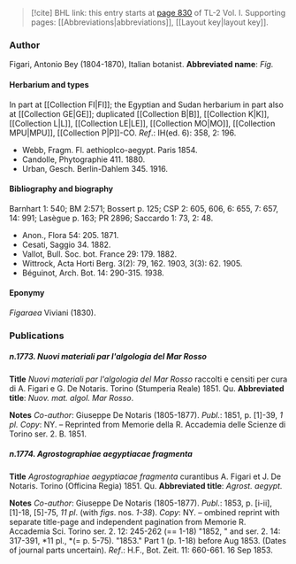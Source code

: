 > [!cite] BHL link: this entry starts at [page 830](https://www.biodiversitylibrary.org/page/33120961) of TL-2 Vol. I.
> Supporting pages: [[Abbreviations|abbreviations]], [[Layout key|layout key]].

### Author

Figari, Antonio Bey (1804-1870), Italian botanist. 
**Abbreviated name**: *Fig.*

#### Herbarium and types

In part at [[Collection FI|FI]]; the Egyptian and Sudan herbarium in part also at [[Collection GE|GE]]; duplicated [[Collection B|B]], [[Collection K|K]], [[Collection L|L]], [[Collection LE|LE]], [[Collection MO|MO]], [[Collection MPU|MPU]], [[Collection P|P]]-CO.
*Ref*.: IH(ed. 6): 358, 2: 196.
- Webb, Fragm. Fl. aethioplco-aegypt. Paris 1854.
- Candolle, Phytographie 411. 1880.
- Urban, Gesch. Berlin-Dahlem 345. 1916.

#### Bibliography and biography

Barnhart 1: 540; BM 2:571; Bossert p. 125; CSP 2: 605, 606, 6: 655, 7: 657, 14: 991; Lasègue p. 163; PR 2896; Saccardo 1: 73, 2: 48.
- Anon., Flora 54: 205. 1871.
- Cesati, Saggio 34. 1882.
- Vallot, Bull. Soc. bot. France 29: 179. 1882.
- Wittrock, Acta Horti Berg. 3(2): 79, 162. 1903, 3(3): 62. 1905.
- Béguinot, Arch. Bot. 14: 290-315. 1938.

#### Eponymy

*Figaraea* Viviani (1830).

### Publications

##### n.1773. Nuovi materiali par l'algologia del Mar Rosso

**Title**
*Nuovi materiali par l'algologia del Mar Rosso* raccolti e censiti per cura di A. Figari e G. De Notaris. Torino (Stumperia Reale) 1851. Qu.
**Abbreviated title**: *Nuov. mat. algol. Mar Rosso*.

**Notes**
*Co-author*: Giuseppe De Notaris (1805-1877).
*Publ*.: 1851, p. \[1\]-39, *1 pl. Copy*: NY. – Reprinted from Memorie della R. Accademia delle Scienze di Torino ser. 2. B. 1851.

##### n.1774. Agrostographiae aegyptiacae fragmenta

**Title**
*Agrostographiae aegyptiacae fragmenta* curantibus A. Figari et J. De Notaris. Torino (Officina Regia) 1851. Qu.
**Abbreviated title**: *Agrost. aegypt.*

**Notes**
*Co-author*: Giuseppe De Notaris (1805-1877).
*Publ*.: 1853, p. \[i-ii\], \[1\]-18, \[5\]-75, *11 pl*. (with *figs*. nos. *1-38*). *Copy*: NY. – ombined reprint with separate title-page and independent pagination from Memorie R. Accademia Sci. Torino ser. 2. 12: 245-262 (== 1-18) "1852, " and ser. 2. 14: 317-391, *11 pl., *(= p. 5-75). "1853." Part 1 (p. 1-18) before Aug 1853. (Dates of journal parts uncertain).
*Ref*.: H.F., Bot. Zeit. 11: 660-661. 16 Sep 1853.

